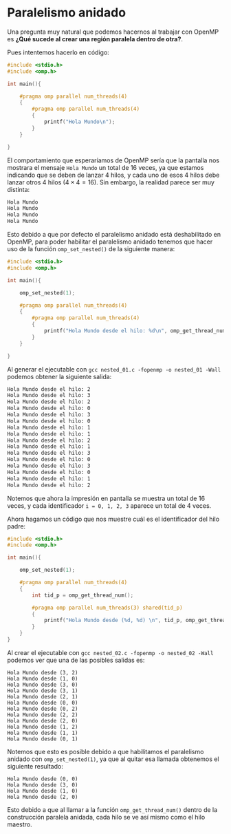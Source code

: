 # Paralelismo anidado

Una pregunta muy natural que podemos hacernos al trabajar con OpenMP es **¿Qué sucede al crear una región paralela dentro de otra?**.

Pues intentemos hacerlo en código:

```c
#include <stdio.h>
#include <omp.h>

int main(){

    #pragma omp parallel num_threads(4)
    {
        #pragma omp parallel num_threads(4)
        {
            printf("Hola Mundo\n");
        }
    }

}
```

El comportamiento que esperaríamos de OpenMP sería que la pantalla nos mostrara el mensaje `Hola Mundo` un total de 16 veces, ya que estamos indicando que se deben de lanzar 4 hilos, y cada uno de esos 4 hilos debe lanzar otros 4 hilos ($4\times 4 = 16$). Sin embargo, la realidad parece ser muy distinta: 


```sh
Hola Mundo
Hola Mundo
Hola Mundo
Hola Mundo
```

Esto debido a que por defecto el paralelismo anidado está deshabilitado en OpenMP, para poder habilitar el paralelismo anidado tenemos que hacer uso de la función `omp_set_nested()` de la siguiente manera:

```c
#include <stdio.h>
#include <omp.h>

int main(){

    omp_set_nested(1);

    #pragma omp parallel num_threads(4)
    {
        #pragma omp parallel num_threads(4)
        {
            printf("Hola Mundo desde el hilo: %d\n", omp_get_thread_num());
        }
    }

}
```

Al generar el ejecutable con `gcc nested_01.c -fopenmp -o nested_01 -Wall` podemos obtener la siguiente salida:

```sh
Hola Mundo desde el hilo: 2
Hola Mundo desde el hilo: 3
Hola Mundo desde el hilo: 2
Hola Mundo desde el hilo: 0
Hola Mundo desde el hilo: 3
Hola Mundo desde el hilo: 0
Hola Mundo desde el hilo: 1
Hola Mundo desde el hilo: 1
Hola Mundo desde el hilo: 2
Hola Mundo desde el hilo: 1
Hola Mundo desde el hilo: 3
Hola Mundo desde el hilo: 0
Hola Mundo desde el hilo: 3
Hola Mundo desde el hilo: 0
Hola Mundo desde el hilo: 1
Hola Mundo desde el hilo: 2
```

Notemos que ahora la impresión en pantalla se muestra un total de 16 veces, y cada identificador `i = 0, 1, 2, 3` aparece un total de 4 veces.

Ahora hagamos un código que nos muestre cuál es el identificador del hilo padre:

```c
#include <stdio.h>
#include <omp.h>

int main(){

    omp_set_nested(1);

    #pragma omp parallel num_threads(4)
    {
        int tid_p = omp_get_thread_num();

        #pragma omp parallel num_threads(3) shared(tid_p)
        {
            printf("Hola Mundo desde (%d, %d) \n", tid_p, omp_get_thread_num());
        }
    }
}
```

Al crear el ejecutable con `gcc nested_02.c -fopenmp -o nested_02 -Wall` podemos ver que una de las posibles salidas es:

```
Hola Mundo desde (3, 2)
Hola Mundo desde (1, 0)
Hola Mundo desde (3, 0)
Hola Mundo desde (3, 1)
Hola Mundo desde (2, 1)
Hola Mundo desde (0, 0)
Hola Mundo desde (0, 2)
Hola Mundo desde (2, 2)
Hola Mundo desde (2, 0)
Hola Mundo desde (1, 2)
Hola Mundo desde (1, 1)
Hola Mundo desde (0, 1)
```
Notemos que esto es posible debido a que habilitamos el paralelismo anidado con `omp_set_nested(1)`, ya que al quitar esa llamada obtenemos el siguiente resultado:

```
Hola Mundo desde (0, 0)
Hola Mundo desde (3, 0)
Hola Mundo desde (1, 0)
Hola Mundo desde (2, 0)
```

Esto debido a que al llamar a la función `omp_get_thread_num()` dentro de la construcción paralela anidada, cada hilo se ve así mismo como el hilo maestro. 
